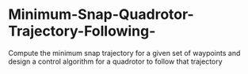 # Minimum-Snap-Quadrotor-Trajectory-Following-
Compute the minimum snap trajectory for a given set of waypoints and design a control algorithm for a quadrotor to follow that trajectory
